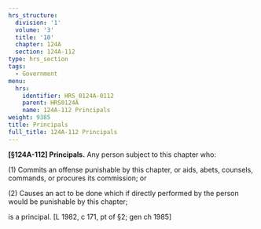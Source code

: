```yaml
---
hrs_structure:
  division: '1'
  volume: '3'
  title: '10'
  chapter: 124A
  section: 124A-112
type: hrs_section
tags:
  - Government
menu:
  hrs:
    identifier: HRS_0124A-0112
    parent: HRS0124A
    name: 124A-112 Principals
weight: 9385
title: Principals
full_title: 124A-112 Principals
---
```

**[§124A-112] Principals.** Any person subject to this chapter who:

(1) Commits an offense punishable by this chapter, or aids, abets, counsels, commands, or procures its commission; or

(2) Causes an act to be done which if directly performed by the person would be punishable by this chapter;

is a principal. [L 1982, c 171, pt of §2; gen ch 1985]